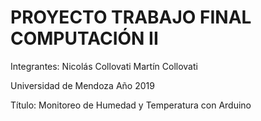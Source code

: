# PROYECTO TRABAJO FINAL COMPUTACIÓN II

Integrantes: 
	Nicolás Collovati
	Martín Collovati

Universidad de Mendoza
Año 2019

Título:	Monitoreo de Humedad y Temperatura con Arduino

